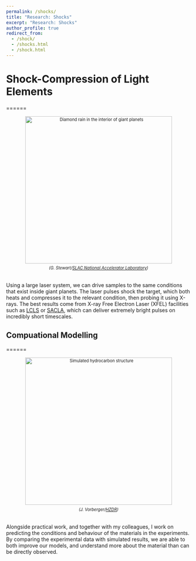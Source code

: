 ```yaml
---
permalink: /shocks/
title: "Research: Shocks"
excerpt: "Research: Shocks"
author_profile: true
redirect_from: 
  - /shock/
  - /shocks.html
  - /shock.html
---
```


# Shock-Compression of Light Elements
======

<div style="width:400 px; font-size:80%; text-align:center;"><img src="https://njhartley.github.io/images/image_diamond_rain.PNG" alt="Diamond rain in the interior of giant planets" width="400" style="padding-bottom:0.5em;" /><br><i>(G. Stewart/<a href="https://www6.slac.stanford.edu/news/2017-08-21-scientists-create-diamond-rain-forms-interior-icy-giant-planets.aspx">SLAC National Accelerator Laboratory</a>)</i></div>

<br>Using a large laser system, we can drive samples to the same conditions that exist inside giant planets. The laser pulses  shock the target, which both heats and compresses it to the relevant condition, then probing it using X-rays. The best results come from X-ray Free Electron Laser (XFEL) facilities such as [LCLS](https://lcls.slac.stanford.edu/) or [SACLA](http://xfel.riken.jp/eng/), which can deliver extremely bright pulses on incredibly short timescales.


## Compuational Modelling
======

<div style="width:400 px; font-size:80%; text-align:center;"><img src="https://njhartley.github.io/images/image_A2m.png" alt="Simulated hydrocarbon structure" width="400" style="padding-bottom:0.5em;" /><br><i>(J. Vorberger/<a href="https://www.hzdr.de/db/Cms?pOid=57769&pNid=3438">HZDR</a>)</i> </div>

<br>Alongside practical work, and together with my colleagues, I work on predicting the conditions and behaviour of the materials in the experiments. By comparing the experimental data with simulated results, we are able to both improve our models, and understand more about the material than can be directly observed.

